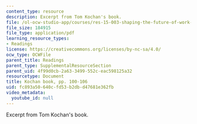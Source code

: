 ```yaml
---
content_type: resource
description: Excerpt from Tom Kochan's book.
file: /ol-ocw-studio-app/courses/res-15-003-shaping-the-future-of-work-15-662x-spring-2016/fc893a50640cfd53b2dbd47681e362fb_MITRES_15_003S16_pp100-106.pdf
file_size: 184915
file_type: application/pdf
learning_resource_types:
- Readings
license: https://creativecommons.org/licenses/by-nc-sa/4.0/
ocw_type: OCWFile
parent_title: Readings
parent_type: SupplementalResourceSection
parent_uid: 4f99d0cb-2a63-3499-552c-eac598125a32
resourcetype: Document
title: Kochan book, pp. 100-106
uid: fc893a50-640c-fd53-b2db-d47681e362fb
video_metadata:
  youtube_id: null
---
```

Excerpt from Tom Kochan's book.